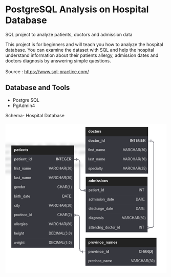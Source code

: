 # PostgreSQL Analysis on Hospital Database
SQL project to analyze patients, doctors and admission data

This project is for beginners and will teach you how to analyze the hospital database. You can examine the dataset with SQL and help the hospital understand information about their patients allergy, admission dates and doctors diagnosis by answering simple questions. <br>
<br>
Source : https://www.sql-practice.com/

## Database and Tools
* Postgre SQL
* PgAdmin4

Schema- Hospital Database <br>  
![HospitalDatabaseSchema](https://github.com/muzzymoose/Data-Science-Projects/blob/main/Hospital%20Database/hostpitalschemas.png?raw=true)
